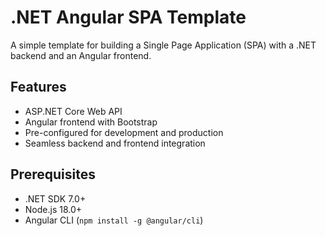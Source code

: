 # .NET Angular SPA Template

A simple template for building a Single Page Application (SPA) with a .NET backend and an Angular frontend.

## Features

- ASP.NET Core Web API
- Angular frontend with Bootstrap
- Pre-configured for development and production
- Seamless backend and frontend integration

## Prerequisites

- .NET SDK 7.0+
- Node.js 18.0+
- Angular CLI (`npm install -g @angular/cli`)
